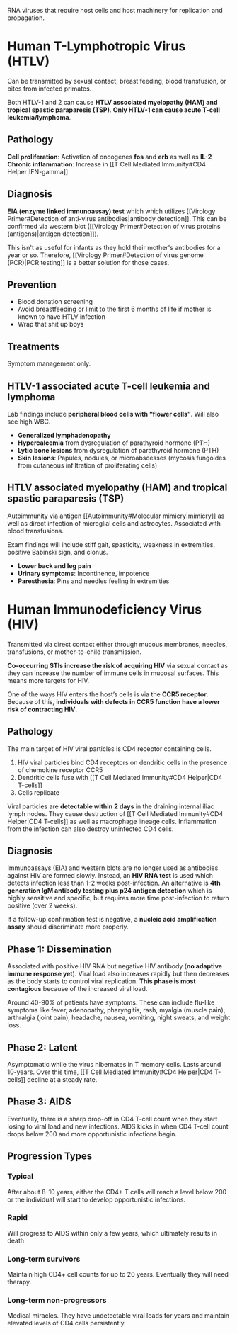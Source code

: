 RNA viruses that require host cells and host machinery for replication and propagation.
# Human T-Lymphotropic Virus (HTLV)
Can be transmitted by sexual contact, breast feeding, blood transfusion, or bites from infected primates.

Both HTLV-1 and 2 can cause **HTLV associated myelopathy (HAM) and tropical spastic paraparesis (TSP)**. **Only HTLV-1 can cause acute T-cell leukemia/lymphoma**.
## Pathology
**Cell proliferation**: Activation of oncogenes **fos** and **erb** as well as **IL-2**
**Chronic inflammation**: Increase in [[T Cell Mediated Immunity#CD4 Helper|IFN-gamma]]
## Diagnosis
**EIA (enzyme linked immunoassay) test** which which utilizes [[Virology Primer#Detection of anti-virus antibodies|antibody detection]]. This can be confirmed via western blot ([[Virology Primer#Detection of virus proteins (antigens)|antigen detection]]).

This isn't as useful for infants as they hold their mother's antibodies for a year or so. Therefore, [[Virology Primer#Detection of virus genome (PCR)|PCR testing]] is a better solution for those cases.
## Prevention
- Blood donation screening
- Avoid breastfeeding or limit to the first 6 months of life if mother is known to have HTLV infection
- Wrap that shit up boys
## Treatments
Symptom management only.
## HTLV-1 associated acute T-cell leukemia and lymphoma
Lab findings include **peripheral blood cells with “flower cells”**. Will also see high WBC.

- **Generalized lymphadenopathy** 
- **Hypercalcemia** from dysregulation of parathyroid hormone (PTH) 
- **Lytic bone lesions** from dysregulation of parathyroid hormone (PTH) 
- **Skin lesions**: Papules, nodules, or microabscesses (mycosis fungoides from cutaneous infiltration of proliferating cells)
## HTLV associated myelopathy (HAM) and tropical spastic paraparesis (TSP)
Autoimmunity via antigen [[Autoimmunity#Molecular mimicry|mimicry]] as well as direct infection of microglial cells and astrocytes. Associated with blood transfusions.

Exam findings will include stiff gait, spasticity, weakness in extremities, positive Babinski sign, and clonus.

- **Lower back and leg pain** 
- **Urinary symptoms**: Incontinence, impotence
- **Paresthesia**: Pins and needles feeling in extremities
# Human Immunodeficiency Virus (HIV)
Transmitted via direct contact either through mucous membranes, needles, transfusions, or mother-to-child transmission.

**Co-occurring STIs increase the risk of acquiring HIV** via sexual contact as they can increase the number of immune cells in mucosal surfaces. This means more targets for HIV.

One of the ways HIV enters the host’s cells is via the **CCR5 receptor**. Because of this, **individuals with defects in CCR5 function have a lower risk of contracting HIV**.
## Pathology
The main target of HIV viral particles is CD4 receptor containing cells.

1. HIV viral particles bind CD4 receptors on dendritic cells in the presence of chemokine receptor CCR5
2. Dendritic cells fuse with [[T Cell Mediated Immunity#CD4 Helper|CD4 T-cells]]
3. Cells replicate

Viral particles are **detectable within 2 days** in the draining internal iliac lymph nodes. They cause destruction of [[T Cell Mediated Immunity#CD4 Helper|CD4 T-cells]] as well as macrophage lineage cells. Inflammation from the infection can also destroy uninfected CD4 cells.
## Diagnosis
Immunoassays (EIA) and western blots are no longer used as antibodies against HIV are formed slowly. Instead, an **HIV RNA test** is used which detects infection less than 1-2 weeks post-infection. An alternative is **4th generation IgM antibody testing plus p24 antigen detection** which is highly sensitive and specific, but requires more time post-infection to return positive (over 2 weeks).

If a follow-up confirmation test is negative, a **nucleic acid amplification assay** should discriminate more properly.
## Phase 1: Dissemination
Associated with positive HIV RNA but negative HIV antibody (**no adaptive immune response yet**). Viral load also increases rapidly but then decreases as the body starts to control viral replication. **This phase is most contagious** because of the increased viral load.

Around 40-90% of patients have symptoms. These can include flu-like symptoms like fever, adenopathy, pharyngitis, rash, myalgia (muscle pain), arthralgia (joint pain), headache, nausea, vomiting, night sweats, and weight loss.
## Phase 2: Latent
Asymptomatic while the virus hibernates in T memory cells. Lasts around 10-years. Over this time, [[T Cell Mediated Immunity#CD4 Helper|CD4 T-cells]] decline at a steady rate.
## Phase 3: AIDS
Eventually, there is a sharp drop-off in CD4 T-cell count when they start losing to viral load and new infections. AIDS kicks in when CD4 T-cell count drops below 200 and more opportunistic infections begin.
## Progression Types
### Typical
After about 8-10 years, either the CD4+ T cells will reach a level below 200 or the individual will start to develop opportunistic infections.
### Rapid
Will progress to AIDS within only a few years, which ultimately results in death
### Long-term survivors
Maintain high CD4+ cell counts for up to 20 years. Eventually they will need therapy.
### Long-term non-progressors
Medical miracles. They have undetectable viral loads for years and maintain elevated levels of CD4 cells persistently.